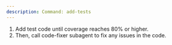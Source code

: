 ```yaml
---
description: Command: add-tests
---
```


1. Add test code until coverage reaches 80% or higher.
2. Then, call code-fixer subagent to fix any issues in the code.
